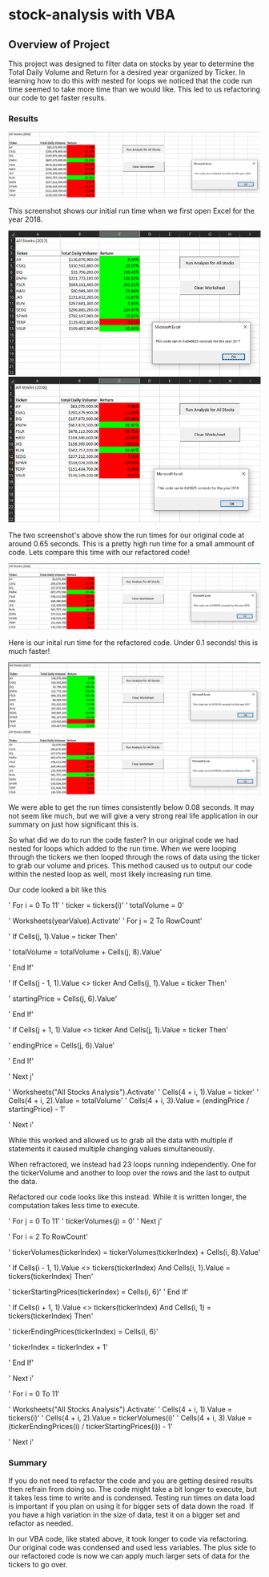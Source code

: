 # stock-analysis with VBA

## Overview of Project
This project was designed to filter data on stocks by year to determine the Total Daily Volume and Return for a desired year organized by Ticker.
In learning how to do this with nested for loops we noticed that the code run time seemed to take more time than we would like.
This led to us refactoring our code to get faster results.

### Results
![alt text](https://github.com/HotMochaNoWhip/stock-analysis/blob/main/Resources/Boot_run.png)

This screenshot shows our initial run time when we first open Excel for the year 2018.

![alt text](https://github.com/HotMochaNoWhip/stock-analysis/blob/main/Resources/startcode_2017.png)
![alt text](https://github.com/HotMochaNoWhip/stock-analysis/blob/main/Resources/startcode_2018.png)

The two screenshot's above show the run times for our original code at around 0.65 seconds. This is a pretty high run time for a small ammount of code.
Lets compare this time with our refactored code!

![alt text](https://github.com/HotMochaNoWhip/stock-analysis/blob/main/Resources/Refactor_Boot_run.png)

Here is our inital run time for the refactored code. Under 0.1 seconds! this is much faster!

![alt text](https://github.com/HotMochaNoWhip/stock-analysis/blob/main/Resources/Refactor_2017.png)
![alt text](https://github.com/HotMochaNoWhip/stock-analysis/blob/main/Resources/Refactor_2018.png)

We were able to get the run times consistently below 0.08 seconds. It may not seem like much, but we will give a very strong real life application in our summary on just how significant this is.

So what did we do to run the code faster? In our original code we had nested for loops which added to the run time.
When we were looping through the tickers we then looped through the rows of data using the ticker to grab our volume and prices.
This method caused us to output our code within the nested loop as well, most likely increasing run time.

Our code looked a bit like this
 
'	For i = 0 To 11'
'        ticker = tickers(i)'
'        totalVolume = 0'
        
'        Worksheets(yearValue).Activate'
'        For j = 2 To RowCount'
            
'            If Cells(j, 1).Value = ticker Then'
            
'                totalVolume = totalVolume + Cells(j, 8).Value'
            
'            End If'
            
'            If Cells(j - 1, 1).Value <> ticker And Cells(j, 1).Value = ticker Then'
                
'                startingPrice = Cells(j, 6).Value'
            
'            End If'
            
'            If Cells(j + 1, 1).Value <> ticker And Cells(j, 1).Value = ticker Then'
                
'                endingPrice = Cells(j, 6).Value'
                
'            End If'
            
'        Next j'
        
        
'        Worksheets("All Stocks Analysis").Activate'
'        Cells(4 + i, 1).Value = ticker'
'        Cells(4 + i, 2).Value = totalVolume'
'        Cells(4 + i, 3).Value = (endingPrice / startingPrice) - 1'
        
'   Next i'

While this worked and allowed us to grab all the data with multiple if statements it caused multiple changing values simultaneously.

When refractored, we instead had 23 loops running independently. One for the tickerVolume and another to loop over the rows and the last to output the data.

Refactored our code looks like this instead. While it is written longer, the computation takes less time to execute.

'	For j = 0 To 11'
'        tickerVolumes(j) = 0'
'    Next j'
        
'    For i = 2 To RowCount'
    
'        tickerVolumes(tickerIndex) = tickerVolumes(tickerIndex) + Cells(i, 8).Value'
        
        
'        If Cells(i - 1, 1).Value <> tickers(tickerIndex) And Cells(i, 1).Value = tickers(tickerIndex) Then'
        
'            tickerStartingPrices(tickerIndex) = Cells(i, 6)'
'        End If'
            
'        If Cells(i + 1, 1).Value <> tickers(tickerIndex) And Cells(i, 1) = tickers(tickerIndex) Then'
        
'            tickerEndingPrices(tickerIndex) = Cells(i, 6)'
           
'            tickerIndex = tickerIndex + 1'
            
'        End If'
    
'    Next i'
    
'    For i = 0 To 11'
        
'        Worksheets("All Stocks Analysis").Activate'
'        Cells(4 + i, 1).Value = tickers(i)'
'        Cells(4 + i, 2).Value = tickerVolumes(i)'
'        Cells(4 + i, 3).Value = (tickerEndingPrices(i) / tickerStartingPrices(i)) - 1'
        
'    Next i'

### Summary

If you do not need to refactor the code and you are getting desired results then refrain from doing so.
The code might take a bit longer to execute, but it takes less time to write and is condensed.
Testing run times on data load is important if you plan on using it for bigger sets of data down the road.
If you have a high variation in the size of data, test it on a bigger set and refactor as needed.   

In our VBA code, like stated above, it took longer to code via refactoring.
Our original code was condensed and used less variables.
The plus side to our refactored code is now we can apply much larger sets of data for the tickers to go over. 
